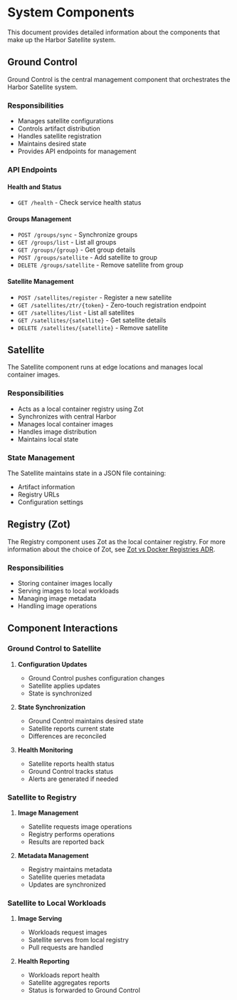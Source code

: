 # System Components

This document provides detailed information about the components that make up the Harbor Satellite system.

## Ground Control

Ground Control is the central management component that orchestrates the Harbor Satellite system.

### Responsibilities

- Manages satellite configurations
- Controls artifact distribution
- Handles satellite registration
- Maintains desired state
- Provides API endpoints for management


### API Endpoints

#### Health and Status
- `GET /health` - Check service health status

#### Groups Management
- `POST /groups/sync` - Synchronize groups
- `GET /groups/list` - List all groups
- `GET /groups/{group}` - Get group details
- `POST /groups/satellite` - Add satellite to group
- `DELETE /groups/satellite` - Remove satellite from group

#### Satellite Management
- `POST /satellites/register` - Register a new satellite
- `GET /satellites/ztr/{token}` - Zero-touch registration endpoint
- `GET /satellites/list` - List all satellites
- `GET /satellites/{satellite}` - Get satellite details
- `DELETE /satellites/{satellite}` - Remove satellite

## Satellite

The Satellite component runs at edge locations and manages local container images.

### Responsibilities

- Acts as a local container registry using Zot
- Synchronizes with central Harbor
- Manages local container images
- Handles image distribution
- Maintains local state

### State Management

The Satellite maintains state in a JSON file containing:
- Artifact information
- Registry URLs
- Configuration settings

## Registry (Zot)

The Registry component uses Zot as the local container registry. For more information about the choice of Zot, see [Zot vs Docker Registries ADR](../decisions/0002-zot-vs-docker-registries.md).

### Responsibilities

- Storing container images locally
- Serving images to local workloads
- Managing image metadata
- Handling image operations

## Component Interactions

### Ground Control to Satellite

1. **Configuration Updates**
   - Ground Control pushes configuration changes
   - Satellite applies updates
   - State is synchronized

2. **State Synchronization**
   - Ground Control maintains desired state
   - Satellite reports current state
   - Differences are reconciled

3. **Health Monitoring**
   - Satellite reports health status
   - Ground Control tracks status
   - Alerts are generated if needed

### Satellite to Registry

1. **Image Management**
   - Satellite requests image operations
   - Registry performs operations
   - Results are reported back

2. **Metadata Management**
   - Registry maintains metadata
   - Satellite queries metadata
   - Updates are synchronized

### Satellite to Local Workloads

1. **Image Serving**
   - Workloads request images
   - Satellite serves from local registry
   - Pull requests are handled

2. **Health Reporting**
   - Workloads report health
   - Satellite aggregates reports
   - Status is forwarded to Ground Control
